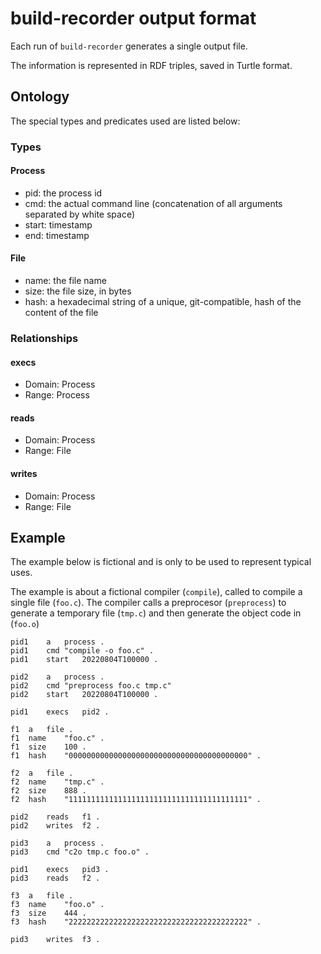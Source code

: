 # build-recorder output format

Each run of `build-recorder` generates a single output file.

The information is represented in RDF triples,
saved in Turtle format.

## Ontology

The special types and predicates used are listed below:

### Types

#### Process
- pid: the process id
- cmd: the actual command line (concatenation of all arguments separated by white space)
- start: timestamp
- end: timestamp

#### File
- name: the file name
- size: the file size, in bytes
- hash: a hexadecimal string of a unique, git-compatible, hash of the content of the file


### Relationships

#### execs
- Domain: Process
- Range: Process

#### reads
- Domain: Process
- Range: File

#### writes
- Domain: Process
- Range: File


## Example

The example below is fictional
and is only to be used to represent typical uses.

The example is about a fictional compiler (`compile`),
called to compile a single file (`foo.c`).
The compiler calls a preprocesor (`preprocess`)
to generate a temporary file (`tmp.c`)
and then generate the object code in (`foo.o`)

```
pid1	a	process .
pid1	cmd	"compile -o foo.c" .
pid1	start	20220804T100000 .

pid2	a	process .
pid2	cmd	"preprocess foo.c tmp.c"
pid2	start	20220804T100000 .

pid1	execs	pid2 .

f1	a	file .
f1	name	"foo.c" .
f1	size	100 .
f1	hash	"0000000000000000000000000000000000000000" .

f2	a	file .
f2	name	"tmp.c" .
f2	size	888 .
f2	hash	"1111111111111111111111111111111111111111" .

pid2	reads	f1 .
pid2	writes	f2 .

pid3	a	process .
pid3	cmd	"c2o tmp.c foo.o" .

pid1	execs	pid3 .
pid3	reads	f2 .

f3	a	file .
f3	name	"foo.o" .
f3	size	444 .
f3	hash	"2222222222222222222222222222222222222222" .

pid3	writes	f3 .

```
